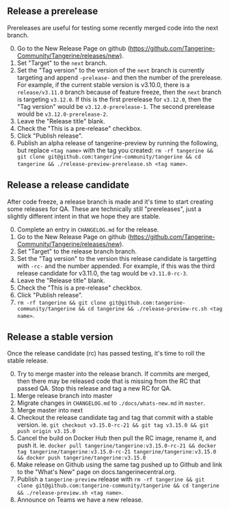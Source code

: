 
## Release a prerelease  

Prereleases are useful for testing some recently merged code into the next branch.

0. Go to the New Release Page on github (https://github.com/Tangerine-Community/Tangerine/releases/new). 
1. Set "Target" to the `next` branch.
2. Set the "Tag version" to the version of the `next` branch is currently targeting and append `-prelease-` and then the number of the prerelease. For example, if the current stable version is v3.10.0, there is a `release/v3.11.0` branch because of feature freeze, then the `next` branch is targeting `v3.12.0`. If this is the first prerelease for `v3.12.0`, then the "Tag version" would be `v3.12.0-prerelease-1`. The second prerelease would be `v3.12.0-prerelease-2`.
3. Leave the "Release title" blank.
4. Check the "This is a pre-release" checkbox.
5. Click "Publish release".
6. Publish an alpha release of tangerine-preview by running the following, but replace `<tag name>` with the tag you created: `rm -rf tangerine && git clone git@github.com:tangerine-community/tangerine && cd tangerine && ./release-preview-prerelease.sh <tag name>`.


## Release a release candidate

After code freeze, a release branch is made and it's time to start creating some releases for QA. These are technically still "prereleases", just a slightly different intent in that we hope they are stable.

0. Complete an entry in `CHANGELOG.md` for the release.
0. Go to the New Release Page on github (https://github.com/Tangerine-Community/Tangerine/releases/new). 
1. Set "Target" to the release branch branch.
2. Set the "Tag version" to the version this release candidate is targetting with `-rc-` and the number appended. For example, if this was the third release candidate for v3.11.0, the tag would be `v3.11.0-rc-3`. 
3. Leave the "Release title" blank.
4. Check the "This is a pre-release" checkbox.
5. Click "Publish release".
6. `rm -rf tangerine && git clone git@github.com:tangerine-community/tangerine && cd tangerine && ./release-preview-rc.sh <tag name>`.


## Release a stable version 

Once the release candidate (rc) has passed testing, it's time to roll the stable release.

0. Try to merge master into the release branch. If commits are merged, then there may be released code that is missing from the RC that passed QA. Stop this release and tag a new RC for QA. 
0. Merge release branch into master
0. Migrate changes in `CHANGELOG.md` to `./docs/whats-new.md` in `master`.
0. Merge master into next
0. Checkout the release candidate tag and tag that commit with a stable version. ie. `git checkout v3.15.0-rc-21 && git tag v3.15.0 && git push origin v3.15.0`
0. Cancel the build on Docker Hub then pull the RC image, rename it, and push it. ie. `docker pull tangerine/tangerine:v3.15.0-rc-21 && docker tag tangerine/tangerine:v3.15.0-rc-21 tangerine/tangerine:v3.15.0 && docker push tangerine/tangerine:v3.15.0`
0. Make release on Github using the same tag pushed up to Github and link to the "What's New" page on docs.tangerinecentral.org.
0. Publish a `tangerine-preview` release with `rm -rf tangerine && git clone git@github.com:tangerine-community/tangerine && cd tangerine && ./release-preview.sh <tag name>`.
0. Announce on Teams we have a new release.
